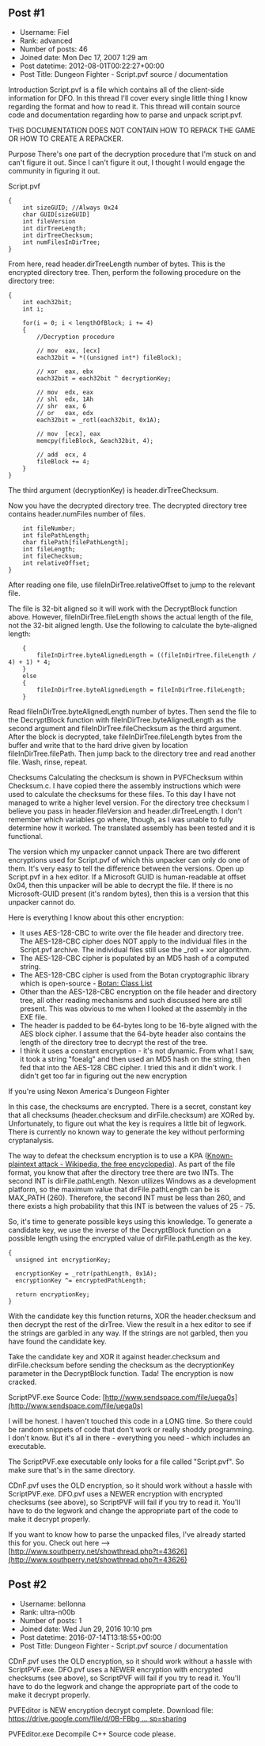 ## Post #1
- Username: Fiel
- Rank: advanced
- Number of posts: 46
- Joined date: Mon Dec 17, 2007 1:29 am
- Post datetime: 2012-08-01T00:22:27+00:00
- Post Title: Dungeon Fighter - Script.pvf source / documentation

Introduction
Script.pvf is a file which contains all of the client-side information for DFO. In this thread I'll cover every single little thing I know regarding the format and how to read it. This thread will contain source code and documentation regarding how to parse and unpack script.pvf.

THIS DOCUMENTATION DOES NOT CONTAIN HOW TO REPACK THE GAME OR HOW TO CREATE A REPACKER.

Purpose
There's one part of the decryption procedure that I'm stuck on and can't figure it out. Since I can't figure it out, I thought I would engage the community in figuring it out.

Script.pvf

```
{
    int sizeGUID; //Always 0x24
    char GUID[sizeGUID]
    int fileVersion
    int dirTreeLength;
    int dirTreeChecksum;
    int numFilesInDirTree;
}

```


From here, read header.dirTreeLength number of bytes. This is the encrypted directory tree. Then, perform the following procedure on the directory tree:

```
{
	int each32bit;
	int i;

	for(i = 0; i < lengthOfBlock; i += 4)
	{
		//Decryption procedure

		// mov  eax, [ecx]
		each32bit = *((unsigned int*) fileBlock);

		// xor  eax, ebx
		each32bit = each32bit ^ decryptionKey;

		// mov  edx, eax
		// shl  edx, 1Ah
		// shr  eax, 6
		// or   eax, edx
		each32bit = _rotl(each32bit, 0x1A);

		// mov  [ecx], eax
		memcpy(fileBlock, &each32bit, 4);

		// add  ecx, 4
		fileBlock += 4;
	}
}

```


The third argument (decryptionKey) is header.dirTreeChecksum.

Now you have the decrypted directory tree. The decrypted directory tree contains header.numFiles number of files.

```
	int fileNumber;
	int filePathLength;
	char filePath[filePathLength];
	int fileLength;
	int fileChecksum;
	int relativeOffset;
}

```


After reading one file, use fileInDirTree.relativeOffset to jump to the relevant file.

The file is 32-bit aligned so it will work with the DecryptBlock function above. However, fileInDirTree.fileLength shows the actual length of the file, not the 32-bit aligned length. Use the following to calculate the byte-aligned length:

```
	{
		fileInDirTree.byteAlignedLength = ((fileInDirTree.fileLength / 4) + 1) * 4;
	}
	else
	{
		fileInDirTree.byteAlignedLength = fileInDirTree.fileLength;
	}

```


Read fileInDirTree.byteAlignedLength number of bytes. Then send the file to the DecryptBlock function with fileInDirTree.byteAlignedLength as the second argument and fileInDirTree.fileChecksum as the third argument. After the block is decrypted, take fileInDirTree.fileLength bytes from the buffer and write that to the hard drive given by location fileInDirTree.filePath. Then jump back to the directory tree and read another file. Wash, rinse, repeat.

Checksums
Calculating the checksum is shown in PVFChecksum within Checksum.c. I have copied there the assembly instructions which were used to calculate the checksums for these files. To this day I have not managed to write a higher level version. For the directory tree checksum I believe you pass in header.fileVersion and header.dirTreeLength. I don't remember which variables go where, though, as I was unable to fully determine how it worked. The translated assembly has been tested and it is functional.

The version which my unpacker cannot unpack
There are two different encryptions used for Script.pvf of which this unpacker can only do one of them. It's very easy to tell the difference between the versions. Open up Script.pvf in a hex editor. If a Microsoft GUID is human-readable at offset 0x04, then this unpacker will be able to decrypt the file. If there is no Microsoft-GUID present (it's random bytes), then this is a version that this unpacker cannot do.

Here is everything I know about this other encryption:
- It uses AES-128-CBC to write over the file header and directory tree. The AES-128-CBC cipher does NOT apply to the individual files in the Script.pvf archive. The individual files still use the _rotl + xor algorithm.
- The AES-128-CBC cipher is populated by an MD5 hash of a computed string.
- The AES-128-CBC cipher is used from the Botan cryptographic library which is open-source - [Botan: Class List](http://botan.randombit.net/doxygen/annotated.html)
- Other than the AES-128-CBC encryption on the file header and directory tree, all other reading mechanisms and such discussed here are still present. This was obvious to me when I looked at the assembly in the EXE file.
- The header is padded to be 64-bytes long to be 16-byte aligned with the AES block cipher. I assume that the 64-byte header also contains the length of the directory tree to decrypt the rest of the tree.
- I think it uses a constant encryption - it's not dynamic. From what I saw, it took a string "foealg" and then used an MD5 hash on the string, then fed that into the AES-128 CBC cipher. I tried this and it didn't work. I didn't get too far in figuring out the new encryption

If you're using Nexon America's Dungeon Fighter

In this case, the checksums are encrypted. There is a secret, constant key that all checksums (header.checksum and dirFile.checksum) are XORed by. Unfortunately, to figure out what the key is requires a little bit of legwork. There is currently no known way to generate the key without performing cryptanalysis.

The way to defeat the checksum encryption is to use a KPA ([Known-plaintext attack - Wikipedia, the free encyclopedia](http://en.wikipedia.org/wiki/Known-plaintext_attack)). As part of the file format, you know that after the directory tree there are two INTs. The second INT is dirFile.pathLength. Nexon utilizes Windows as a development platform, so the maximum value that dirFile.pathLength can be is MAX_PATH (260). Therefore, the second INT must be less than 260, and there exists a high probability that this INT is between the values of 25 - 75.

So, it's time to generate possible keys using this knowledge. To generate a candidate key, we use the inverse of the DecryptBlock function on a possible length using the encrypted value of dirFile.pathLength as the key.

```
{
  unsigned int encryptionKey;
  
  encryptionKey = _rotr(pathLength, 0x1A);
  encryptionKey ^= encryptedPathLength;

  return encryptionKey;
}

```


With the candidate key this function returns, XOR the header.checksum and then decrypt the rest of the dirTree. View the result in a hex editor to see if the strings are garbled in any way. If the strings are not garbled, then you have found the candidate key.

Take the candidate key and XOR it against header.checksum and dirFile.checksum before sending the checksum as the decryptionKey parameter in the DecryptBlock function. Tada! The encryption is now cracked.

ScriptPVF.exe
Source Code: [http://www.sendspace.com/file/uega0s](http://www.sendspace.com/file/uega0s)

I will be honest. I haven't touched this code in a LONG time. So there could be random snippets of code that don't work or really shoddy programming. I don't know. But it's all in there - everything you need - which includes an executable.

The ScriptPVF.exe executable only looks for a file called "Script.pvf". So make sure that's in the same directory.

CDnF.pvf uses the OLD encryption, so it should work without a hassle with ScriptPVF.exe.
DFO.pvf uses a NEWER encryption with encrypted checksums (see above), so ScriptPVF will fail if you try to read it. You'll have to do the legwork and change the appropriate part of the code to make it decrypt properly.

If you want to know how to parse the unpacked files, I've already started this for you. Check out here --> [http://www.southperry.net/showthread.php?t=43626](http://www.southperry.net/showthread.php?t=43626)
## Post #2
- Username: bellonna
- Rank: ultra-n00b
- Number of posts: 1
- Joined date: Wed Jun 29, 2016 10:10 pm
- Post datetime: 2016-07-14T13:18:55+00:00
- Post Title: Dungeon Fighter - Script.pvf source / documentation

CDnF.pvf uses the OLD encryption, so it should work without a hassle with ScriptPVF.exe.
DFO.pvf uses a NEWER encryption with encrypted checksums (see above), so ScriptPVF will fail if you try to read it. You'll have to do the legwork and change the appropriate part of the code to make it decrypt properly.

PVFEditor is NEW encryption decrypt complete.
Download file: [https://drive.google.com/file/d/0B-FBbg ... sp=sharing](https://drive.google.com/file/d/0B-FBbgCqrGTIcThtWVFlSmVIN3c/view?usp=sharing)

PVFEditor.exe Decompile C++ Source code please.
